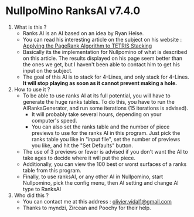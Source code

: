 # NullpoMino RanksAI v7.4.0


1. What is this ?
   - Ranks AI is an AI based on an idea by Ryan Heise.
   - You can read his interesting article on the subject on his website :
     [Applying the PageRank Algorithm to TETRIS Stacking](http://www.ryanheise.com/tetris/tetris_artificial_intelligence.html)
   - Basically its the implementation for Nullpomino of what is described on this article.
   The results displayed on his page seem better than the ones we get, but I haven't been able to contact him to get his input on the subject.
   - The goal of this AI is to stack for 4-Lines, and only stack for 4-Lines.
   **It will stop playing as soon as it cannot prevent making a hole.**
2. How to use it ?
   - To be able to use ranks AI at its full potential, you will have to generate the huge ranks tables.
   To do this, you have to run the AIRanksGenerator, and run some iterations (15 iterations is advised).
     - It will probably take several hours, depending on your computer's speed.
     - You can also set the ranks table and the number of piece previews to use for the ranks AI in this program.
     Just pick the ranks table you like in "input file", set the number of previews you like, and hit the "Set Defaults" button.
   - The use of 3 previews or fewer is advised if you don't want the AI to take ages to decide where it will put the piece.
   - Additionally, you can view the 100 best or worst surfaces of a ranks table from this program.
   - Finally, to use ranksAI, or any other AI in Nullpomino, start Nullpomino, pick the config menu, then AI setting and change AI type to RanksAI
3. Who did this ?
   - You can contact me at this address : olivier.vidal1@gmail.com
   - Thanks to myndzi, Zircean and Poochy for their help.
